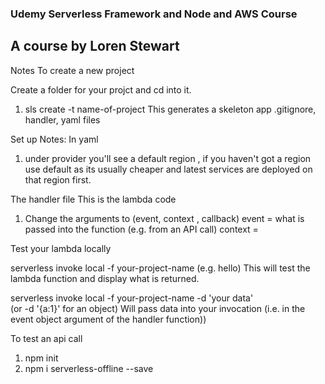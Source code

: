 ### Udemy Serverless Framework and Node and AWS Course
## A course by Loren Stewart

Notes
To create a new project

Create a folder for your projct and cd into it.

1. sls create -t name-of-project
This generates a skeleton app .gitignore, handler, yaml files

Set up Notes:
In yaml 
1. under provider you'll see a default region , if you haven't got a region
use default as its usually cheaper and latest services are deployed on that
region first.



The handler file
This is the lambda code
1. Change the arguments to (event, context , callback)
event = what is passed into the function (e.g. from an API call)
context = 


Test your lambda locally 

serverless invoke local -f your-project-name (e.g. hello)
This will test the lambda function and display what is returned.

serverless invoke local -f your-project-name -d 'your data'  
(or -d '{a:1}' for an object)
Will pass data into your invocation (i.e. in the event object argument
of the handler function))

To test an api call 
1. npm init 
2. npm i serverless-offline --save

